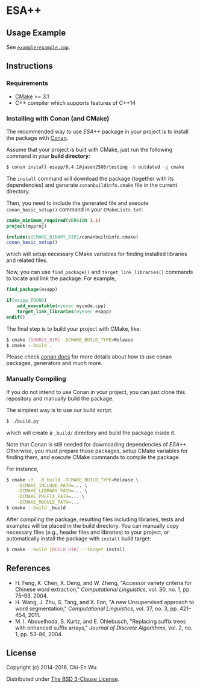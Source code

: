 # ESA++


## Usage Example

See [`example/example.cpp`](example/example.cpp).


## Instructions

### Requirements

- [CMake](https://cmake.org) >= 3.1
- C++ compiler which supports features of C++14

### Installing with Conan (and CMake)

The recommended way to use _ESA++_ package in your project is to install the package with [Conan](https://conan.io).

Assume that your project is built with CMake, just run the following command in your __build directory__:

```sh
$ conan install esapp/0.4.1@jason2506/testing -b outdated -g cmake
```

The `install` command will download the package (together with its dependencies) and generate `conanbuildinfo.cmake` file in the current directory.

Then, you need to include the generated file and execute `conan_basic_setup()` command in your `CMakeLists.txt`:

```cmake
cmake_minimum_required(VERSION 3.1)
project(myproj)

include(${CMAKE_BINARY_DIR}/conanbuildinfo.cmake)
conan_basic_setup()
```

which will setup necessary CMake variables for finding installed libraries and related files.

Now, you can use `find_package()` and `target_link_libraries()` commands to locate and link the package. For example,

```cmake
find_package(esapp)

if(esapp_FOUND)
    add_executable(myexec mycode.cpp)
    target_link_libraries(myexec esapp)
endif()
```

The final step is to build your project with CMake, like:

```sh
$ cmake [SOURCE_DIR] -DCMAKE_BUILD_TYPE=Release
$ cmake --build .
```

Please check [conan docs](http://docs.conan.io/en/latest/) for more details about how to use conan packages, generators and much more.


### Manually Compiling

If you do not intend to use Conan in your project, you can just clone this repository and manually build the package.

The simplest way is to use our build script:

```sh
$ ./build.py
```

which will create a `_build/` directory and build the package inside it.

Note that Conan is still needed for downloading dependencies of _ESA++_. Otherwise, you must prepare those packages, setup CMake variables for finding them, and execute CMake commands to compile the package.

For instance,

```sh
$ cmake -H. -B_build -DCMAKE_BUILD_TYPE=Release \
    -DCMAKE_INCLUDE_PATH=... \
    -DCMAKE_LIBRARY_PATH=... \
    -DCMAKE_PREFIX_PATH=... \
    -DCMAKE_MODULE_PATH=...
$ cmake --build _build
```

After compiling the package, resulting files including libraries, tests and examples will be placed in the build directory. You can manually copy necessary files (e.g., header files and libraries) to your project, or automatically install the package with `install` build target:

```sh
$ cmake --build [BUILD_DIR] --target install
```

## References

- H. Feng, K. Chen, X. Deng, and W. Zheng, "Accessor variety criteria for Chinese word extraction," _Computational Linguistics_, vol. 30, no. 1, pp. 75–93, 2004.
- H. Wang, J. Zhu, S. Tang, and X. Fan, "A new Unsupervised approach to word segmentation," _Computational Linguistics_, vol. 37, no. 3, pp. 421–454, 2011.
- M. I. Abouelhoda, S. Kurtz, and E. Ohlebusch, "Replacing suffix trees with enhanced suffix arrays," _Journal of Discrete Algorithms_, vol. 2, no. 1, pp. 53–86, 2004.


## License

Copyright (c) 2014-2016, Chi-En Wu.

Distributed under [The BSD 3-Clause License](http://opensource.org/licenses/BSD-3-Clause).
